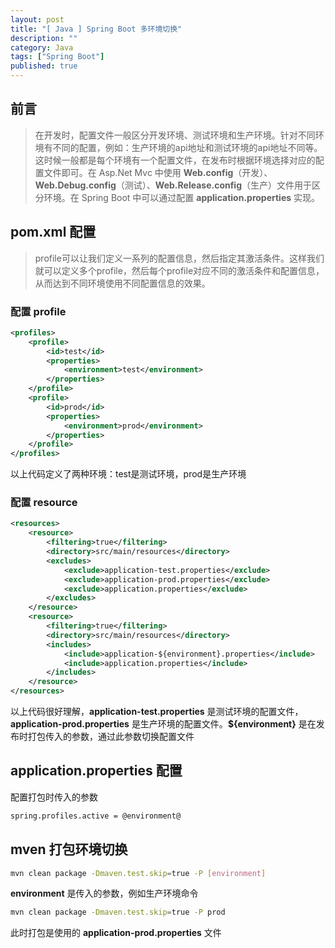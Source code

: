 ```yaml
---
layout: post
title: "[ Java ] Spring Boot 多环境切换"
description: ""
category: Java
tags: ["Spring Boot"]
published: true
---
```


## 前言

> 在开发时，配置文件一般区分开发环境、测试环境和生产环境。针对不同环境有不同的配置，例如：生产环境的api地址和测试环境的api地址不同等。这时候一般都是每个环境有一个配置文件，在发布时根据环境选择对应的配置文件即可。在 Asp.Net Mvc 中使用 **Web.config**（开发）、**Web.Debug.config**（测试）、**Web.Release.config**（生产）文件用于区分环境。在 Spring Boot 中可以通过配置 **application.properties** 实现。

## pom.xml 配置

> profile可以让我们定义一系列的配置信息，然后指定其激活条件。这样我们就可以定义多个profile，然后每个profile对应不同的激活条件和配置信息，从而达到不同环境使用不同配置信息的效果。

### 配置 profile

```xml
<profiles>
    <profile>
        <id>test</id>
        <properties>
            <environment>test</environment>
        </properties>
    </profile>
    <profile>
        <id>prod</id>
        <properties>
            <environment>prod</environment>
        </properties>
    </profile>
</profiles>
```

以上代码定义了两种环境：test是测试环境，prod是生产环境

### 配置 resource

```xml
<resources>
    <resource>
        <filtering>true</filtering>
        <directory>src/main/resources</directory>
        <excludes>
            <exclude>application-test.properties</exclude>
            <exclude>application-prod.properties</exclude>
            <exclude>application.properties</exclude>
        </excludes>
    </resource>
    <resource>
        <filtering>true</filtering>
        <directory>src/main/resources</directory>
        <includes>
            <include>application-${environment}.properties</include>
            <include>application.properties</include>
        </includes>
    </resource>
</resources>
```

以上代码很好理解，**application-test.properties** 是测试环境的配置文件，**application-prod.properties** 是生产环境的配置文件。**${environment}** 是在发布时打包传入的参数，通过此参数切换配置文件

## application.properties 配置

配置打包时传入的参数

```bash
spring.profiles.active = @environment@
```

## mven 打包环境切换

```bash
mvn clean package -Dmaven.test.skip=true -P [environment]
```

**environment** 是传入的参数，例如生产环境命令

```bash
mvn clean package -Dmaven.test.skip=true -P prod
```

此时打包是使用的 **application-prod.properties** 文件